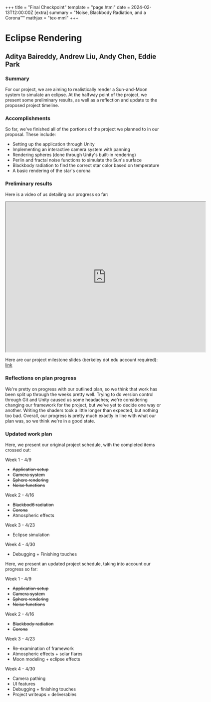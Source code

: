+++
title = "Final Checkpoint"
template = "page.html"
date = 2024-02-13T12:00:00Z
[extra]
summary = "Noise, Blackbody Radiation, and a Corona™"
mathjax = "tex-mml"
+++
# Eclipse Rendering
## Aditya Baireddy, Andrew Liu, Andy Chen, Eddie Park

### Summary
For our project, we are aiming to realistically render a Sun-and-Moon system to simulate an eclipse. At the halfway point of the project, we present some preliminary results, as well as a reflection and update to the proposed project timeline.

### Accomplishments
So far, we've finished all of the portions of the project we planned to in our proposal.
These include:
- Setting up the application through Unity
- Implementing an interactive camera system with panning
- Rendering spheres (done through Unity's built-in rendering)
- Perlin and fractal noise functions to simulate the Sun's surface
- Blackbody radiation to find the correct star color based on temperature
- A basic rendering of the star's corona 

### Preliminary results
Here is a video of us detailing our progress so far:
<iframe src="https://drive.google.com/file/d/1qG3P6DkMyDPRBvkbKj1j6rZBin0__Sis/preview" width="640" height="480" allow="autoplay"></iframe>

Here are our project milestone slides (berkeley dot edu account required):
[link](https://docs.google.com/presentation/d/1D1iDlvEi04ZeOGGfWA8Nlf4K3nUhdPnpQOIle3osOLY/edit?usp=sharing)

### Reflections on plan progress
We're pretty on progress with our outlined plan, so we think that work has been split up through the weeks pretty well.
Trying to do version control through Git and Unity caused us some headaches; we're considering changing our framework for the project, but we've yet to decide one way or another.
Writing the shaders took a little longer than expected, but nothing too bad.
Overall, our progress is pretty much exactly in line with what our plan was, so we think we're in a good state.

### Updated work plan
Here, we present our original project schedule, with the completed items crossed out:

Week 1 - 4/9
- ~~Application setup~~
- ~~Camera system~~
- ~~Sphere rendering~~
- ~~Noise functions~~

Week 2 - 4/16
- ~~Blackbod6 radiation~~
- ~~Corona~~
- Atmospheric effects

Week 3 - 4/23
- Eclipse simulation

Week 4 - 4/30
- Debugging + Finishing touches

Here, we present an updated project schedule, taking into account our progress so far:

Week 1 - 4/9
- ~~Application setup~~
- ~~Camera system~~
- ~~Sphere rendering~~
- ~~Noise functions~~

Week 2 - 4/16
- ~~Blackbody radiation~~
- ~~Corona~~

Week 3 - 4/23
- Re-examination of framework
- Atmospheric effects + solar flares
- Moon modeling + eclipse effects

Week 4 - 4/30
- Camera pathing
- UI features
- Debugging + finishing touches
- Project writeups + deliverables
